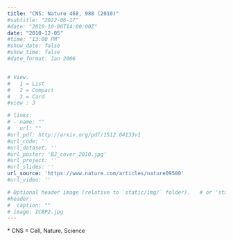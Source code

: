 ```yaml
---
title: "CNS: Nature 468, 988 (2010)"
#subtitle: "2022-06-17"
#date: "2010-10-06T14:00:00Z"
date: "2010-12-05"
#time: "13:00 PM"
#show_date: false
#show_time: false
#date_format: Jan 2006


# View.
#   1 = List
#   2 = Compact
#   3 = Card
#view : 3

# links:
# - name: ""
#   url: ""
#url_pdf: http://arxiv.org/pdf/1512.04133v1
#url_code: ''
#url_dataset: ''
#url_poster: 'BJ_cover_2010.jpg'
#url_project: ''
#url_slides: ''
url_source: 'https://www.nature.com/articles/nature09580'
#url_video: ''

# Optional header image (relative to `static/img/` folder).   # or 'static/media' folder ?
#header:
#  caption: ""
# image: ICBP2.jpg
---
```

<span style="font-size: 0.8rem;">* CNS = Cell, Nature, Science</span>
